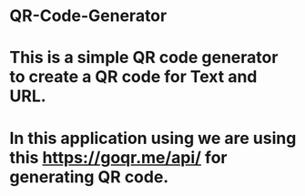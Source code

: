 # QR-Code-Generator
# This is a simple QR code generator to create a QR code for Text and URL.
# In this application using we are using this https://goqr.me/api/ for generating QR code.
